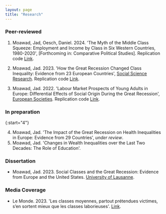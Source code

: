 ```yaml
---
layout: page
title: "Research"
---
```


### Peer-reviewed

1. Moawad, Jad, Oesch, Daniel. 2024. 'The Myth of the Middle Class Squeeze: Employment and Income by Class in Six Western Countries, 1980-2020', [Forthcoming in: Comparative Political Studies]. Replication code [Link](https://github.com/jad-moawad/How-the-Great-Recession-Changed-Class-Inequality-Evidence-from-23-European-Countries).
   
2. Moawad, Jad. 2023. 'How the Great Recession Changed Class Inequality: Evidence from 23 European Countries', [Social Science Research](https://doi.org/10.1016/j.ssresearch.2022.102829). Replication code [Link](https://github.com/jad-moawad/How-the-Great-Recession-Changed-Class-Inequality-Evidence-from-23-European-Countries).

3. Moawad, Jad. 2022. 'Labour Market Prospects of Young Adults in Europe: Differential Effects of Social Origin During the Great Recession', [European Societies](https://doi.org/10.1080/14616696.2022.2043409). Replication code [Link](https://github.com/jad-moawad/Labour-Market-Prospects-of-Young-Adults-in-Europe).

### In preparation

{:start="4"}
    
4. Moawad, Jad. 'The Impact of the Great Recession on Health Inequalities in Europe: Evidence from 29 Countries', *under review*.
5. Moawad, Jad. 'Changes in Wealth Inequalities over the Last Two Decades: The Role of Education'.  

   
### Dissertation

- Moawad, Jad. 2023. Social Classes and the Great Recession: Evidence from Europe and the United States. [University of Lausanne](https://serval.unil.ch/resource/serval:BIB_F2CCAF5D9099.P001/REF).
  

### Media Coverage

- Le Monde. 2023. 'Les classes moyennes, partout prétendues victimes, s’en sortent mieux que les classes laborieuses'. [Link](https://www.lemonde.fr/idees/article/2023/06/21/les-classes-moyennes-partout-pretendues-victimes-s-en-sortent-mieux-que-les-classes-laborieuses_6178624_3232.html).
